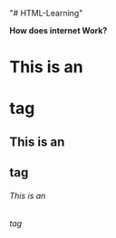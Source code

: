 "# HTML-Learning" 

**How does internet Work?**

# This is an <h1> tag

## This is an <h2> tag

###### This is an <h6> tag


